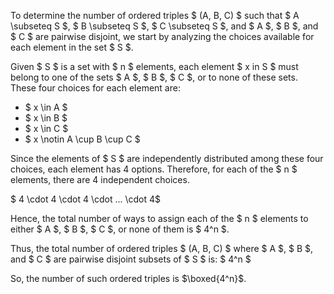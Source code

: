 To determine the number of ordered triples $ (A, B, C) $ such that $ A \subseteq S $, $ B \subseteq S $, $ C \subseteq S $, and $ A $, $ B $, and $ C $ are pairwise disjoint, we start by analyzing the choices available for each element in the set $ S $.

Given $ S $ is a set with $ n $ elements, each element $ x in S $ must belong to one of the sets $ A $, $ B $, $ C $, or to none of these sets. These four choices for each element are:

+ $ x \in A $
+ $ x \in B $
+ $ x \in C $
+ $ x \notin A \cup B \cup C $

Since the elements of $ S $ are independently distributed among these four choices, each element has 4 options. Therefore, for each of the $ n $ elements, there are 4 independent choices.

$ 4 \cdot 4 \cdot 4 \cdot ... \cdot 4$

Hence, the total number of ways to assign each of the $ n $ elements to either $ A $, $ B $, $ C $, or none of them is $ 4^n $.

Thus, the total number of ordered triples $ (A, B, C) $ where $ A $, $ B $, and $ C $ are pairwise disjoint subsets of $ S $ is: $ 4^n $

So, the number of such ordered triples is $\boxed{4^n}$.
